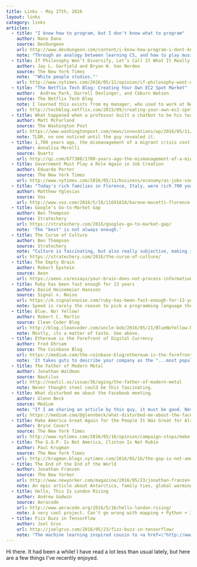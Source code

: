 ```yaml
---
title: Links - May 27th, 2016
layout: links
category: links
articles:
  - title: "I know how to program, but I don't know what to program"
    author: Nano Dano
    source: DevDungeon
    url: http://www.devdungeon.com/content/i-know-how-program-i-dont-know-what-program
    note: "Through an analogy between learning CS, and how to play musical instruments, the author explains the value of reinventing the wheel: cloning other people's projects allows you to learn useful patterns as you go. Start by mimicking, and continue adding your own features. The important part is putting your fingers to work. For example, I got my start with <a href=\"http://railstutorial.org\">Michael Hartl's Rails Tutorial</a>, and modified it bit by bit to fit my needs. One of the best pieces I have read on how to \"level up\" as a software engineer."
  - title: If Philosophy Won’t Diversify, Let’s Call It What It Really Is
    author: Jay L. Garfield and Bryan W. Van Norden
    source: The New York Times
    note: '"White people studies."'
    url: http://www.nytimes.com/2016/05/11/opinion/if-philosophy-wont-diversify-lets-call-it-what-it-really-is.html
  - title: "The Netflix Tech Blog: Creating Your Own EC2 Spot Market"
    author:  Andrew Park, Darrell Denlinger, and Coburn Watson
    source: The Netflix Tech Blog
    note: I learned this exists from my manager, who used to work at Netflix. Mind blown.
    url: http://techblog.netflix.com/2015/09/creating-your-own-ec2-spot-market.html
  - title: What happened when a professor built a chatbot to be his teaching assistant
    author: Matt McFarland
    source: The Washington Post
    url: https://www.washingtonpost.com/news/innovations/wp/2016/05/11/this-professor-stunned-his-students-when-he-revealed-the-secret-identity-of-his-teaching-assistant/
    note: TLDR, no one noticed until the guy revealed it.
  - title: 1,700 years ago, the mismanagement of a migrant crisis cost Rome its empire
    author: Annalisa Merelli
    source: Quartz
    url: http://qz.com/677380/1700-years-ago-the-mismanagement-of-a-migrant-crisis-cost-rome-its-empire/
  - title: Government Must Play a Role Again in Job Creation
    author: Eduardo Porter
    source: The New York Times
    url: http://www.nytimes.com/2016/05/11/business/economy/as-jobs-vanish-forgetting-what-government-is-for.html
  - title: "Today's rich families in Florence, Italy, were rich 700 years ago"
    author: Matthew Yglesias
    source: Vox
    url: http://www.vox.com/2016/5/18/11691818/barone-mocetti-florence
  - title: Google’s Go-to-Market Gap
    author: Ben Thompson
    source: Stratechery
    url: https://stratechery.com/2016/googles-go-to-market-gap/
    note: 'The "best" is not always enough.'
  - title: The Curse of Culture
    author: Ben Thompson
    source: Stratechery
    note: "Culture is fascinating, but also really subjective, making it hard to quantify, or analyze. To make it worse, it is turtles all the way down: culture matters at the company, division, group, team and individual basis, and the larger the company the more culture solidifies as a \"thing\" that makes that company what it is."
    url: https://stratechery.com/2016/the-curse-of-culture/
  - title: The Empty Brain
    author: Robert Epstein
    source: Aeon
    url: https://aeon.co/essays/your-brain-does-not-process-information-and-it-is-not-a-computer
  - title: Ruby has been fast enough for 13 years
    author: David Heinemeier Hansson
    source: Signal v. Noise
    url: https://m.signalvnoise.com/ruby-has-been-fast-enough-for-13-years-afff4a54abc7
    note: Speed is rarely the reason to pick a programming language these days. See below.
  - title: Blue. No! Yellow!
    author: Robert C. Martin
    source: Clean Coder Blog
    url: http://blog.cleancoder.com/uncle-bob/2016/05/21/BlueNoYellow.html
    note: Mostly, its a matter of taste. See above.
  - title: Ethereum is the Forefront of Digital Currency
    author: Fred Ehrsam
    source: The Coinbase Blog
    url: https://medium.com/the-coinbase-blog/ethereum-is-the-forefront-of-digital-currency-5300298f6c75
    note: 'It takes guts to describe your company as the "...most popular way to buy, sell, and use bitcoin" or, more humbly, a "bitcoin wallet and platform" and then come out and say that something else is better, and possibly more sustainable, than BTC. Smells like a soft pivot to cryptocurrencies in general could be coming.'
  - title: The Father of Modern Metal
    author: Jonathan Waldman
    source: Nautilus
    url: http://nautil.us/issue/36/aging/the-father-of-modern-metal
    note: Never thought steel could be this fascinating.
  - title: What disturbed me about the Facebook meeting.
    author: Glenn Beck
    source: Medium
    note: "If I am sharing an article by this guy, it must be good. Never thought I'd do that, but he does bring up good points."
    url: https://medium.com/@glennbeck/what-disturbed-me-about-the-facebook-meeting-3bbe0b96b87f
  - title: Make America Great Again for the People It Was Great for Already
    author: Bryce Covert
    source: The New York Times
    url: http://www.nytimes.com/2016/05/16/opinion/campaign-stops/make-america-great-again-for-the-people-it-was-great-for-already.html
  - title: The G.O.P. Is Not America, Clinton Is Not Rubio
    author: Paul Krugman
    source: The New York Times
    url: http://krugman.blogs.nytimes.com/2016/05/16/the-gop-is-not-america-clinton-is-not-rubio/
  - title: The End of the End of the World
    author: Jonathan Franzen
    source: The New Yorker
    url: http://www.newyorker.com/magazine/2016/05/23/jonathan-franzen-goes-to-antarctica
    note: An epic article about Antarctica, family ties, global warming, and the future.
  - title: Hello, This Is London Rising
    author: Andrew Godwin
    source: Aeracode
    url: http://www.aeracode.org/2016/5/16/hello-london-rising/
    note: A very cool project. Can't go wrong with mapping + Python + 3D Printing.
  - title: Fizz Buzz in TensorFlow
    author: Joel Grus
    url: http://joelgrus.com/2016/05/23/fizz-buzz-in-tensorflow/
    note: "The machine learning inspired cousin to <a href=\"http://www.tomdalling.com/blog/software-design/fizzbuzz-in-too-much-detail/\">Fizz Buzz in Too Much Detail</a>. You shouldn't miss this one, even if your knowledge of ML is minimal."
---
```

Hi there. It had been a while! I have read a lot less than usual lately, but here are a few things I've recently enjoyed.